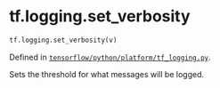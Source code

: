 <div itemscope itemtype="http://developers.google.com/ReferenceObject">
<meta itemprop="name" content="tf.logging.set_verbosity" />
</div>

# tf.logging.set_verbosity

``` python
tf.logging.set_verbosity(v)
```



Defined in [`tensorflow/python/platform/tf_logging.py`](https://www.tensorflow.org/code/tensorflow/python/platform/tf_logging.py).

Sets the threshold for what messages will be logged.